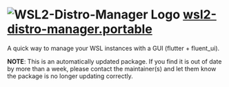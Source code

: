 # ![WSL2-Distro-Manager Logo](https://cdn.jsdelivr.net/gh/mikeee/ChocoPackages/icons/wsl2-distro-manager.png "WSL2-Distro-Manager Portable Logo") [wsl2-distro-manager.portable](https://chocolatey.org/packages/wsl2-distro-manager.portable)

A quick way to manage your WSL instances with a GUI (flutter + fluent_ui).

**NOTE**: This is an automatically updated package. If you find it is out of date by more than a week, please contact the maintainer(s) and let them know the package is no longer updating correctly.

